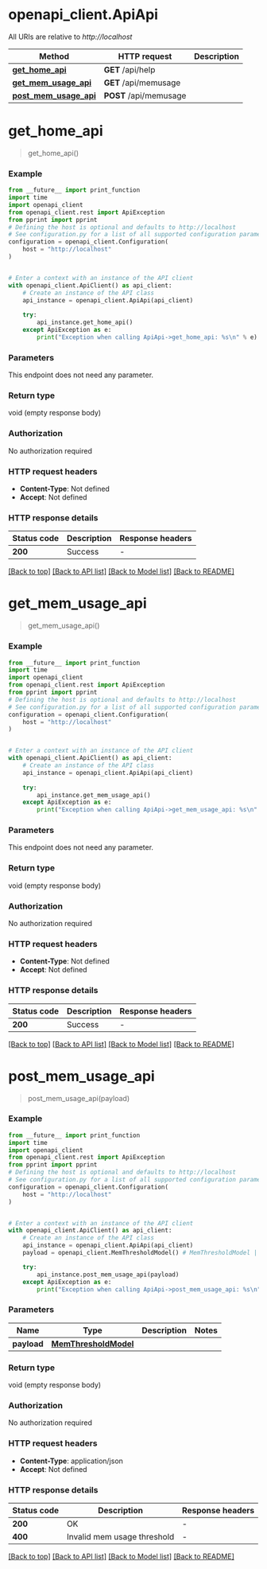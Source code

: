 # openapi_client.ApiApi

All URIs are relative to *http://localhost*

Method | HTTP request | Description
------------- | ------------- | -------------
[**get_home_api**](ApiApi.md#get_home_api) | **GET** /api/help | 
[**get_mem_usage_api**](ApiApi.md#get_mem_usage_api) | **GET** /api/memusage | 
[**post_mem_usage_api**](ApiApi.md#post_mem_usage_api) | **POST** /api/memusage | 


# **get_home_api**
> get_home_api()



### Example

```python
from __future__ import print_function
import time
import openapi_client
from openapi_client.rest import ApiException
from pprint import pprint
# Defining the host is optional and defaults to http://localhost
# See configuration.py for a list of all supported configuration parameters.
configuration = openapi_client.Configuration(
    host = "http://localhost"
)


# Enter a context with an instance of the API client
with openapi_client.ApiClient() as api_client:
    # Create an instance of the API class
    api_instance = openapi_client.ApiApi(api_client)
    
    try:
        api_instance.get_home_api()
    except ApiException as e:
        print("Exception when calling ApiApi->get_home_api: %s\n" % e)
```

### Parameters
This endpoint does not need any parameter.

### Return type

void (empty response body)

### Authorization

No authorization required

### HTTP request headers

 - **Content-Type**: Not defined
 - **Accept**: Not defined

### HTTP response details
| Status code | Description | Response headers |
|-------------|-------------|------------------|
**200** | Success |  -  |

[[Back to top]](#) [[Back to API list]](../README.md#documentation-for-api-endpoints) [[Back to Model list]](../README.md#documentation-for-models) [[Back to README]](../README.md)

# **get_mem_usage_api**
> get_mem_usage_api()



### Example

```python
from __future__ import print_function
import time
import openapi_client
from openapi_client.rest import ApiException
from pprint import pprint
# Defining the host is optional and defaults to http://localhost
# See configuration.py for a list of all supported configuration parameters.
configuration = openapi_client.Configuration(
    host = "http://localhost"
)


# Enter a context with an instance of the API client
with openapi_client.ApiClient() as api_client:
    # Create an instance of the API class
    api_instance = openapi_client.ApiApi(api_client)
    
    try:
        api_instance.get_mem_usage_api()
    except ApiException as e:
        print("Exception when calling ApiApi->get_mem_usage_api: %s\n" % e)
```

### Parameters
This endpoint does not need any parameter.

### Return type

void (empty response body)

### Authorization

No authorization required

### HTTP request headers

 - **Content-Type**: Not defined
 - **Accept**: Not defined

### HTTP response details
| Status code | Description | Response headers |
|-------------|-------------|------------------|
**200** | Success |  -  |

[[Back to top]](#) [[Back to API list]](../README.md#documentation-for-api-endpoints) [[Back to Model list]](../README.md#documentation-for-models) [[Back to README]](../README.md)

# **post_mem_usage_api**
> post_mem_usage_api(payload)



### Example

```python
from __future__ import print_function
import time
import openapi_client
from openapi_client.rest import ApiException
from pprint import pprint
# Defining the host is optional and defaults to http://localhost
# See configuration.py for a list of all supported configuration parameters.
configuration = openapi_client.Configuration(
    host = "http://localhost"
)


# Enter a context with an instance of the API client
with openapi_client.ApiClient() as api_client:
    # Create an instance of the API class
    api_instance = openapi_client.ApiApi(api_client)
    payload = openapi_client.MemThresholdModel() # MemThresholdModel | 

    try:
        api_instance.post_mem_usage_api(payload)
    except ApiException as e:
        print("Exception when calling ApiApi->post_mem_usage_api: %s\n" % e)
```

### Parameters

Name | Type | Description  | Notes
------------- | ------------- | ------------- | -------------
 **payload** | [**MemThresholdModel**](MemThresholdModel.md)|  | 

### Return type

void (empty response body)

### Authorization

No authorization required

### HTTP request headers

 - **Content-Type**: application/json
 - **Accept**: Not defined

### HTTP response details
| Status code | Description | Response headers |
|-------------|-------------|------------------|
**200** | OK |  -  |
**400** | Invalid mem usage threshold |  -  |

[[Back to top]](#) [[Back to API list]](../README.md#documentation-for-api-endpoints) [[Back to Model list]](../README.md#documentation-for-models) [[Back to README]](../README.md)

